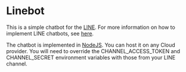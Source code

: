 # Linebot
This is a simple chatbot for the [LINE](https://line.me). For more information on how to implement LINE chatbots, see [here](https://developers.line.biz/en/docs/messaging-api/building-bot/).

The chatbot is implemented in [NodeJS](https://www.nodejs.org). You can host it on any Cloud provider. You will need to override the CHANNEL_ACCESS_TOKEN and CHANNEL_SECRET environment variables with those from your LINE channel.